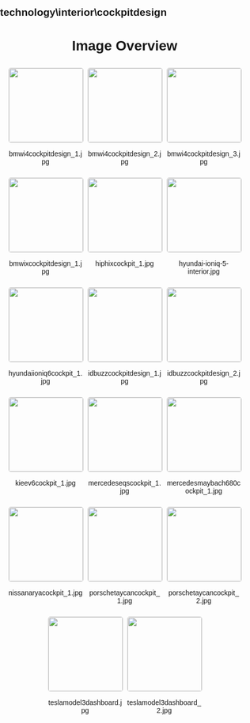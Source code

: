 ## technology\interior\cockpitdesign
<style>
    body {
        font-family: Arial, sans-serif;
        margin: 0;
        padding: 0;
    }
    .image-gallery {
        display: flex;
        flex-wrap: wrap;
        gap: 10px;
        justify-content: center;
        padding: 10px;
    }
    .image-gallery img {
        width: 150px;
        height: auto;
        border: 1px solid #ddd;
        border-radius: 5px;
    }
    .image-gallery div {
        flex: 1 1 calc(33.333% - 20px); /* Three images per row on large screens */
        max-width: 150px;
        text-align: center;
    }
    @media (max-width: 768px) {
        .image-gallery div {
            flex: 1 1 calc(50% - 20px); /* Two images per row on medium screens */
        }
    }
    @media (max-width: 480px) {
        .image-gallery div {
            flex: 1 1 100%; /* One image per row on small screens */
        }
    }
</style>
<h1 style ="text-align: center;"> Image Overview </h1> <div class="image-gallery">
<div>
<img src="https://media.evkx.net/multimedia/technology/interior/cockpitdesign/bmwi4cockpitdesign_1_st.jpg">
<p>bmwi4cockpitdesign_1.jpg</p>
</div>
<div>
<img src="https://media.evkx.net/multimedia/technology/interior/cockpitdesign/bmwi4cockpitdesign_2_st.jpg">
<p>bmwi4cockpitdesign_2.jpg</p>
</div>
<div>
<img src="https://media.evkx.net/multimedia/technology/interior/cockpitdesign/bmwi4cockpitdesign_3_st.jpg">
<p>bmwi4cockpitdesign_3.jpg</p>
</div>
<div>
<img src="https://media.evkx.net/multimedia/technology/interior/cockpitdesign/bmwixcockpitdesign_1_st.jpg">
<p>bmwixcockpitdesign_1.jpg</p>
</div>
<div>
<img src="https://media.evkx.net/multimedia/technology/interior/cockpitdesign/hiphixcockpit_1_st.jpg">
<p>hiphixcockpit_1.jpg</p>
</div>
<div>
<img src="https://media.evkx.net/multimedia/technology/interior/cockpitdesign/hyundai-ioniq-5-interior_st.jpg">
<p>hyundai-ioniq-5-interior.jpg</p>
</div>
<div>
<img src="https://media.evkx.net/multimedia/technology/interior/cockpitdesign/hyundaiioniq6cockpit_1_st.jpg">
<p>hyundaiioniq6cockpit_1.jpg</p>
</div>
<div>
<img src="https://media.evkx.net/multimedia/technology/interior/cockpitdesign/idbuzzcockpitdesign_1_st.jpg">
<p>idbuzzcockpitdesign_1.jpg</p>
</div>
<div>
<img src="https://media.evkx.net/multimedia/technology/interior/cockpitdesign/idbuzzcockpitdesign_2_st.jpg">
<p>idbuzzcockpitdesign_2.jpg</p>
</div>
<div>
<img src="https://media.evkx.net/multimedia/technology/interior/cockpitdesign/kieev6cockpit_1_st.jpg">
<p>kieev6cockpit_1.jpg</p>
</div>
<div>
<img src="https://media.evkx.net/multimedia/technology/interior/cockpitdesign/mercedeseqscockpit_1_st.jpg">
<p>mercedeseqscockpit_1.jpg</p>
</div>
<div>
<img src="https://media.evkx.net/multimedia/technology/interior/cockpitdesign/mercedesmaybach680cockpit_1_st.jpg">
<p>mercedesmaybach680cockpit_1.jpg</p>
</div>
<div>
<img src="https://media.evkx.net/multimedia/technology/interior/cockpitdesign/nissanaryacockpit_1_st.jpg">
<p>nissanaryacockpit_1.jpg</p>
</div>
<div>
<img src="https://media.evkx.net/multimedia/technology/interior/cockpitdesign/porschetaycancockpit_1_st.jpg">
<p>porschetaycancockpit_1.jpg</p>
</div>
<div>
<img src="https://media.evkx.net/multimedia/technology/interior/cockpitdesign/porschetaycancockpit_2_st.jpg">
<p>porschetaycancockpit_2.jpg</p>
</div>
<div>
<img src="https://media.evkx.net/multimedia/technology/interior/cockpitdesign/teslamodel3dashboard_st.jpg">
<p>teslamodel3dashboard.jpg</p>
</div>
<div>
<img src="https://media.evkx.net/multimedia/technology/interior/cockpitdesign/teslamodel3dashboard_2_st.jpg">
<p>teslamodel3dashboard_2.jpg</p>
</div>
</div>
